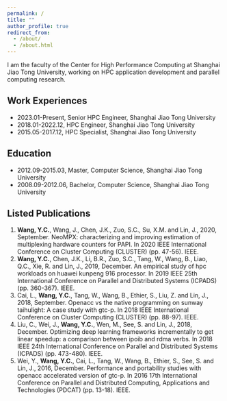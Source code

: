 ```yaml
---
permalink: /
title: ""
author_profile: true
redirect_from: 
  - /about/
  - /about.html
---
```


I am the faculty of the Center for High Performance Computing at Shanghai Jiao Tong University, working on HPC application development and parallel computing research.

Work Experiences
------
- 2023.01-Present, Senior HPC Engineer, Shanghai Jiao Tong University
- 2018.01-2022.12, HPC Engineer, Shanghai Jiao Tong University
- 2015.05-2017.12, HPC Specialist, Shanghai Jiao Tong University

Education
------
- 2012.09-2015.03, Master, Computer Science, Shanghai Jiao Tong University
- 2008.09-2012.06, Bachelor, Computer Science, Shanghai Jiao Tong University

Listed Publications
------
1. __Wang, Y.C.__, Wang, J., Chen, J.K., Zuo, S.C., Su, X.M. and Lin, J., 2020, September. NeoMPX: characterizing and improving estimation of multiplexing hardware counters for PAPI. In 2020 IEEE International Conference on Cluster Computing (CLUSTER) (pp. 47-56). IEEE.
2. __Wang, Y.C.__, Chen, J.K., Li, B.R., Zuo, S.C., Tang, W., Wang, B., Liao, Q.C., Xie, R. and Lin, J., 2019, December. An empirical study of hpc workloads on huawei kunpeng 916 processor. In 2019 IEEE 25th International Conference on Parallel and Distributed Systems (ICPADS) (pp. 360-367). IEEE.
3. Cai, L., __Wang, Y.C.__, Tang, W., Wang, B., Ethier, S., Liu, Z. and Lin, J., 2018, September. Openacc vs the native programming on sunway taihulight: A case study with gtc-p. In 2018 IEEE International Conference on Cluster Computing (CLUSTER) (pp. 88-97). IEEE.
4. Liu, C., Wei, J., __Wang, Y.C.__, Wen, M., See, S. and Lin, J., 2018, December. Optimizing deep learning frameworks incrementally to get linear speedup: a comparison between ipoib and rdma verbs. In 2018 IEEE 24th International Conference on Parallel and Distributed Systems (ICPADS) (pp. 473-480). IEEE.
5. Wei, Y., __Wang, Y.C.__, Cai, L., Tang, W., Wang, B., Ethier, S., See, S. and Lin, J., 2016, December. Performance and portability studies with openacc accelerated version of gtc-p. In 2016 17th International Conference on Parallel and Distributed Computing, Applications and Technologies (PDCAT) (pp. 13-18). IEEE.
